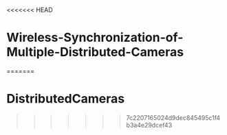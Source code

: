 <<<<<<< HEAD
# Wireless-Synchronization-of-Multiple-Distributed-Cameras
=======
# DistributedCameras
>>>>>>> 7c2207165024d9dec845495c1f4b3a4e29dcef43
